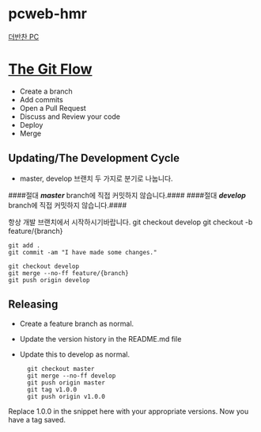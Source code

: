 pcweb-hmr
===================================
[더반찬 PC](www.thebanchan.co.kr)


[The Git Flow](http://cms.esolution.com/?p=1343)
==================

* Create a branch
* Add commits
* Open a Pull Request
* Discuss and Review your code
* Deploy
* Merge


Updating/The Development Cycle
------------

* master, develop 브랜치 두 가지로 분기로 나눕니다.

####절대 ***master*** branch에 직접 커밋하지 않습니다.####
####절대 ***develop*** branch에 직접 커밋하지 않습니다.####

항상 개발 브랜치에서 시작하시기바랍니다.
	git checkout develop
	git checkout -b feature/{branch}

	git add .
	git commit -am "I have made some changes."

	git checkout develop
	git merge --no-ff feature/{branch}
	git push origin develop


Releasing
------------

- Create a feature branch as normal.
- Update the version history in the README.md file
- Update this to develop as normal.

		git checkout master
		git merge --no-ff develop
		git push origin master
		git tag v1.0.0
		git push origin v1.0.0

Replace 1.0.0 in the snippet here with your appropriate versions. Now you have a tag saved.
